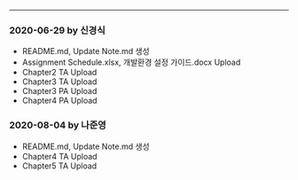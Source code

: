 ***
### 2020-06-29 by 신경식
- README.md, Update Note.md 생성
- Assignment Schedule.xlsx, 개발환경 설정 가이드.docx Upload
- Chapter2 TA Upload
- Chapter3 TA Upload
- Chapter3 PA Upload
- Chapter4 PA Upload

### 2020-08-04 by 나준영
- README.md, Update Note.md 생성
- Chapter4 TA Upload
- Chapter5 TA Upload
